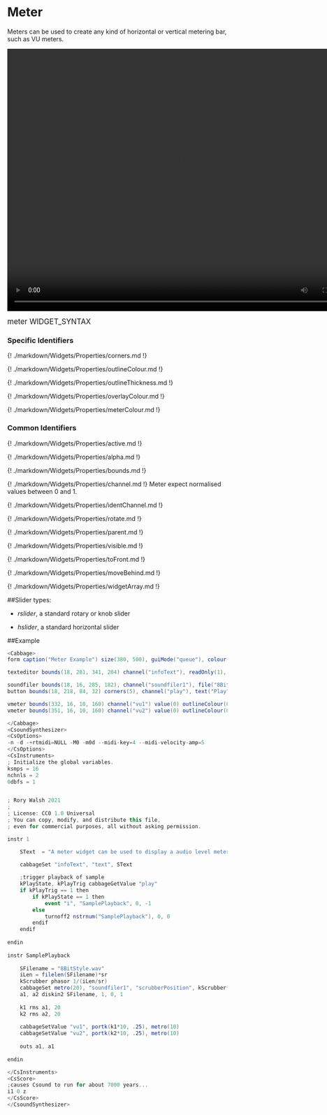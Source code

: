 # Meter

Meters can be used to create any kind of horizontal or vertical metering bar, such as VU meters. 

<video width="800" height="600" controls>
<source src="../../images/docs/meter.mp4">
</video> 

<big></pre>
meter WIDGET_SYNTAX
</pre></big>

### Specific Identifiers

{! ./markdown/Widgets/Properties/corners.md !} 

{! ./markdown/Widgets/Properties/outlineColour.md !}  

{! ./markdown/Widgets/Properties/outlineThickness.md !}  

{! ./markdown/Widgets/Properties/overlayColour.md !} 

{! ./markdown/Widgets/Properties/meterColour.md !} 


### Common Identifiers

{! ./markdown/Widgets/Properties/active.md !}  

{! ./markdown/Widgets/Properties/alpha.md !} 

{! ./markdown/Widgets/Properties/bounds.md !}   

{! ./markdown/Widgets/Properties/channel.md !}  Meter expect normalised values between 0 and 1.
 
{! ./markdown/Widgets/Properties/identChannel.md !}  

{! ./markdown/Widgets/Properties/rotate.md !}    

{! ./markdown/Widgets/Properties/parent.md !} 

{! ./markdown/Widgets/Properties/visible.md !}  
 
{! ./markdown/Widgets/Properties/toFront.md !} 

{! ./markdown/Widgets/Properties/moveBehind.md !} 

{! ./markdown/Widgets/Properties/widgetArray.md !}  

##Slider types:

* *rslider*, a standard rotary or knob slider

* *hslider*, a standard horizontal slider

<!--(End of identifiers)/-->


##Example
<!--(Widget Example)/-->
```csharp
<Cabbage>
form caption("Meter Example") size(380, 500), guiMode("queue"), colour(2, 145, 209) pluginId("def1")

texteditor bounds(18, 281, 341, 204) channel("infoText"), readOnly(1), wrap(1), scrollbars(1)

soundfiler bounds(18, 16, 285, 182), channel("soundfiler1"), file("8BitStyle.wav") colour(147, 210, 0), tableBackgroundColour(0, 0, 0, 0)
button bounds(18, 218, 84, 32) corners(5), channel("play"), text("Play", "Stop")

vmeter bounds(332, 16, 10, 160) channel("vu1") value(0) outlineColour(0, 0, 0), overlayColour(0, 0, 0) meterColour:0(255, 0, 0) meterColour:1(255, 255, 0) meterColour:2(0, 255, 0) outlineThickness(1) 
vmeter bounds(351, 16, 10, 160) channel("vu2") value(0) outlineColour(0, 0, 0), overlayColour(0, 0, 0) meterColour:0(255, 0, 0) meterColour:1(255, 255, 0) meterColour:2(0, 255, 0) outlineThickness(1) 

</Cabbage>
<CsoundSynthesizer>
<CsOptions>
-n -d -+rtmidi=NULL -M0 -m0d --midi-key=4 --midi-velocity-amp=5
</CsOptions>
<CsInstruments>
; Initialize the global variables. 
ksmps = 16
nchnls = 2
0dbfs = 1


; Rory Walsh 2021 
;
; License: CC0 1.0 Universal
; You can copy, modify, and distribute this file, 
; even for commercial purposes, all without asking permission. 

instr 1

    SText  = "A meter widget can be used to display a audio level meter. It can accept up to three different colours to make up the level colour gradient. You need to send data to the widget from Csound in order for it to work. It does not calculate RMS values itself.\n\nIn this example, a sound file is loaded. The 'diskin2' opcode reads it back when the user hits play. The output from the file is sent to a pair of 'rms' opcodes which converts the audio signal to a k-rate rms value. A small portamento is applied to the RMS values in order to smoothen out the signal that is sent to the meter widgets."

    cabbageSet "infoText", "text", SText
    
    ;trigger playback of sample
    kPlayState, kPlayTrig cabbageGetValue "play"
    if kPlayTrig == 1 then
        if kPlayState == 1 then
            event "i", "SamplePlayback", 0, -1
        else
            turnoff2 nstrnum("SamplePlayback"), 0, 0
        endif
    endif   
        
endin
                
instr SamplePlayback
    
    SFilename = "8BitStyle.wav"
    iLen = filelen(SFilename)*sr
    kScrubber phasor 1/(iLen/sr)
    cabbageSet metro(20), "soundfiler1", "scrubberPosition", kScrubber*iLen
    a1, a2 diskin2 SFilename, 1, 0, 1
    
    k1 rms a1, 20
    k2 rms a2, 20
    
    cabbageSetValue "vu1", portk(k1*10, .25), metro(10)
    cabbageSetValue "vu2", portk(k2*10, .25), metro(10)
    
    outs a1, a1
        
endin

</CsInstruments>
<CsScore>
;causes Csound to run for about 7000 years...
i1 0 z
</CsScore>
</CsoundSynthesizer>

```
<!--(End Widget Example)/-->
